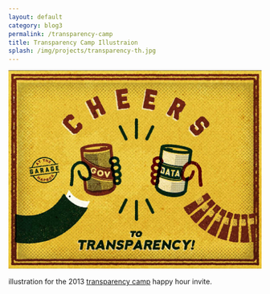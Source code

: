 ```yaml
---
layout: default
category: blog3
permalink: /transparency-camp
title: Transparency Camp Illustraion
splash: /img/projects/transparency-th.jpg
---
```


![transparency illustration](../img/projects/transparency.jpg)

illustration for the 2013 [transparency camp](http://transparencycamp.org/) happy hour invite. 